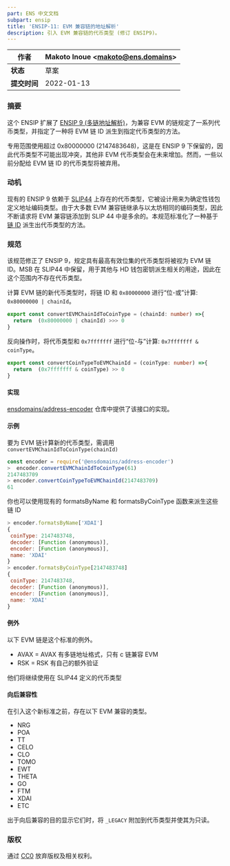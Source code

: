 ```yaml
---
part: ENS 中文文档
subpart: ensip
title: 'ENSIP-11: EVM 兼容链的地址解析'
description: 引入 EVM 兼容链的代币类型 (修订 ENSIP9)。
---
```


| **作者**    | Makoto Inoue \<makoto@ens.domains> |
| ------------- | -------------------------------- |
| **状态**    | 草案                            |
| **提交时间** | 2022-01-13                       |

### 摘要

这个 ENSIP 扩展了 [ENSIP 9 (多链地址解析)](ensip-9-multichain-address-resolution.html)，为兼容 EVM 的链规定了一系列代币类型，并指定了一种将 EVM 链 ID 派生到指定代币类型的方法。

专用范围使用超过 0x80000000 (2147483648)，这是在 ENSIP 9 下保留的，因此代币类型不可能出现冲突，其他非 EVM 代币类型会在未来增加。然而，一些以前分配给 EVM 链 ID 的代币类型将被弃用。

### 动机

现有的 ENSIP 9 依赖于 [SLIP44](https://github.com/satoshilabs/slips/blob/master/slip-0044.md) 上存在的代币类型，它被设计用来为确定性钱包定义地址编码类型。由于大多数 EVM 兼容链继承与以太坊相同的编码类型，因此不断请求将 EVM 兼容链添加到 SLIP 44 中是多余的。本规范标准化了一种基于[链 ID](https://chainlist.org) 派生出代币类型的方法。

### 规范

该规范修正了 ENSIP 9，规定具有最高有效位集的代币类型将被视为 EVM 链 ID。MSB 在 SLIP44 中保留，用于其他与 HD 钱包密钥派生相关的用途，因此在这个范围内不存在代币类型。

计算 EVM 链的新代币类型时，将链 ID 和 `0x80000000` 进行“位-或”计算: `0x80000000 | chainId`。

```typescript
export const convertEVMChainIdToCoinType = (chainId: number) =>{
  return  (0x80000000 | chainId) >>> 0
}
```

反向操作时，将代币类型和 `0x7fffffff` 进行“位-与”计算: `0x7fffffff & coinType`。

```typescript
export const convertCoinTypeToEVMChainId = (coinType: number) =>{
  return  (0x7fffffff & coinType) >> 0
}
```

#### 实现

[ensdomains/address-encoder](https://github.com/ensdomains/address-encoder/) 仓库中提供了该接口的实现。

#### 示例

要为 EVM 链计算新的代币类型，需调用 `convertEVMChainIdToCoinType(chainId)`

```javascript
const encoder = require('@ensdomains/address-encoder')
>  encoder.convertEVMChainIdToCoinType(61)
2147483709
> encoder.convertCoinTypeToEVMChainId(2147483709)
61
```

你也可以使用现有的 formatsByName 和 formatsByCoinType 函数来派生这些链 ID

```javascript
> encoder.formatsByName['XDAI']
{
 coinType: 2147483748,
 decoder: [Function (anonymous)],
 encoder: [Function (anonymous)],
 name: 'XDAI'
}
> encoder.formatsByCoinType[2147483748]
{
 coinType: 2147483748,
 decoder: [Function (anonymous)],
 encoder: [Function (anonymous)],
 name: 'XDAI'
}
```

#### 例外

以下 EVM 链是这个标准的例外。

* AVAX = AVAX 有多链地址格式，只有 c 链兼容 EVM
* RSK = RSK 有自己的额外验证

他们将继续使用在 SLIP44 定义的代币类型

#### 向后兼容性

在引入这个新标准之前，存在以下 EVM 兼容的类型。

* NRG
* POA
* TT
* CELO
* CLO
* TOMO
* EWT
* THETA
* GO
* FTM
* XDAI
* ETC

出于向后兼容的目的显示它们时，将 `_LEGACY` 附加到代币类型并使其为只读。

### 版权

通过 [CC0](https://creativecommons.org/publicdomain/zero/1.0/) 放弃版权及相关权利。
